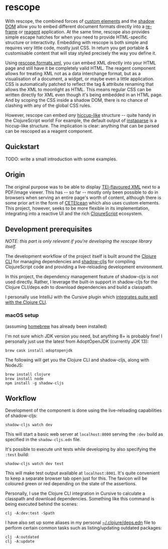 rescope
=======
With rescope, the combined forces of [custom elements](https://developer.mozilla.org/en-US/docs/Web/Web_Components/Using_custom_elements) and the [shadow DOM](https://developer.mozilla.org/en-US/docs/Web/Web_Components/Using_shadow_DOM) allow you to embed different document formats directly into a [re-frame](https://github.com/day8/re-frame) or [reagent](https://github.com/reagent-project/reagent) application. At the same time, rescope also provides simple escape hatches for when you need to provide HTML-specific structure or interactivity. Embedding with rescope is both simple and requires very little code, mostly just CSS. In return you get portable & customisable content that will stay styled precisely the way you define it.

Using [rescope.formats.xml](https://github.com/kuhumcst/rescope/tree/master/src/kuhumcst/rescope/formats), you can embed XML directly into your HTML page and still have it be completely valid HTML. The reagent component allows for treating XML not as a data interchange format, but as a visualisation of a document, a widget, or maybe even a little application. CSS is automatically patched to reflect the tag & attribute renaming that allows the XML to moonlight as HTML. This means regular CSS can be written directly for XML even though it's being embedded in an HTML page. And by scoping the CSS inside a shadow DOM, there is no chance of clashing with any of the global CSS rules.

However, rescope can embed _any_ [hiccup-like](https://github.com/weavejester/hiccup) structure -- quite handy in the ClojureScript world! For example, the default output of [instaparse](https://github.com/Engelberg/instaparse) is a hiccup-like structure. The implication is clear: anything that can be parsed can be rescoped as a reagent component.

Quickstart
----------
TODO: write a small introduction with some examples.

Origin
------
The original purpose was to be able to display [TEI-flavoured XML](https://tei-c.org/) next to a PDF/image viewer. This has -- so far -- mostly only been possible to do in browsers when serving an entire page's worth of content, although there is some prior art in the form of [CETEIcean](https://github.com/TEIC/CETEIcean) which also uses custom elements. This project, however, seeks to be more flexible in its implementation, integrating into a reactive UI and the rich [ClojureScript](https://clojurescript.org/) ecosystem.

Development prerequisites
-------------------------
_NOTE: this part is only relevant if you're developing the rescope library itself._

The development workflow of the project itself is built around the [Clojure CLI](https://clojure.org/reference/deps_and_cli) for managing dependencies and [shadow-cljs](https://github.com/thheller/shadow-cljs) for compiling ClojureScript code and providing a live-reloading development environment.

In this project, the dependency management feature of shadow-cljs is not used directly. Rather, I leverage the built-in support in shadow-cljs for the Clojure CLI/deps.edn to download dependencies and build a classpath.

I personally use IntelliJ with the Cursive plugin which [integrates quite well with the Clojure CLI](https://cursive-ide.com/userguide/deps.html).

### macOS setup
(assuming [homebrew](https://brew.sh/) has already been installed)


I'm not sure which JDK version you need, but anything 8+ is probably fine! I personally just use the latest from AdoptOpenJDK (currently JDK 13):

```
brew cask install adoptopenjdk
```

The following will get you the Clojure CLI and shadow-cljs, along with NodeJS:

```
brew install clojure
brew install node
npm install -g shadow-cljs
```

Workflow
--------
Development of the component is done using the live-reloading capabilities of shadow-cljs:

```
shadow-cljs watch dev
```

This will start a basic web server at `localhost:8000` serving the `:dev` build as specified in the `shadow-cljs.edn` file.

It's possible to execute unit tests while developing by also specifying the `:test` build:

```
shadow-cljs watch dev test
```

This will make test output available at `localhost:8001`. It's quite convenient to keep a separate browser tab open just for this. The favicon will be coloured green or red depending on the state of the assertions.

Personally, I use the Clojure CLI integration in Cursive to calculate a classpath and download dependencies. Something like this command is being executed behind the scenes:

```
clj -A:dev:test -Spath
```

I have also set up some aliases in my personal [~/.clojure/deps.edn](https://github.com/simongray/dotfiles/blob/master/dot/clojure/deps.edn) file to perform certain common tasks such as listing/updating outdated packages:

```
clj -A:outdated
clj -A:update
```
